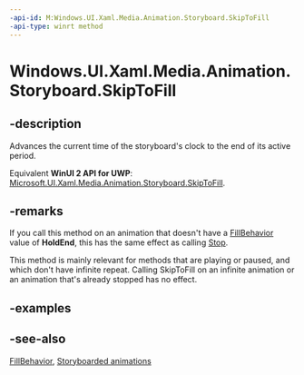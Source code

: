 ```yaml
---
-api-id: M:Windows.UI.Xaml.Media.Animation.Storyboard.SkipToFill
-api-type: winrt method
---
```


<!-- Method syntax
public void SkipToFill()
-->

# Windows.UI.Xaml.Media.Animation.Storyboard.SkipToFill

## -description
Advances the current time of the storyboard's clock to the end of its active period.

Equivalent **WinUI 2 API for UWP**: [Microsoft.UI.Xaml.Media.Animation.Storyboard.SkipToFill](/windows/winui/api/microsoft.ui.xaml.media.animation.storyboard.skiptofill).

## -remarks
If you call this method on an animation that doesn't have a [FillBehavior](timeline_fillbehavior.md) value of **HoldEnd**, this has the same effect as calling [Stop](storyboard_stop_1201535524.md).

This method is mainly relevant for methods that are playing or paused, and which don't have infinite repeat. Calling SkipToFill on an infinite animation or an animation that's already stopped has no effect.


<!--What about if Begin hasn't been called yet?-->

## -examples

## -see-also
[FillBehavior](timeline_fillbehavior.md), [Storyboarded animations](/windows/uwp/graphics/storyboarded-animations)
